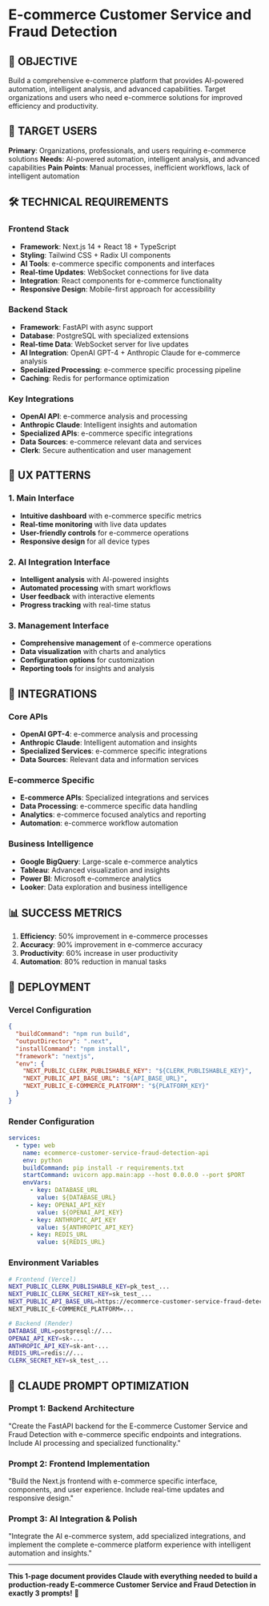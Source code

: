 # E-commerce Customer Service and Fraud Detection

## 🎯 OBJECTIVE
Build a comprehensive e-commerce platform that provides AI-powered automation, intelligent analysis, and advanced capabilities. Target organizations and users who need e-commerce solutions for improved efficiency and productivity.

## 👥 TARGET USERS
**Primary**: Organizations, professionals, and users requiring e-commerce solutions
**Needs**: AI-powered automation, intelligent analysis, and advanced capabilities
**Pain Points**: Manual processes, inefficient workflows, lack of intelligent automation

## 🛠️ TECHNICAL REQUIREMENTS

### Frontend Stack
- **Framework**: Next.js 14 + React 18 + TypeScript
- **Styling**: Tailwind CSS + Radix UI components
- **AI Tools**: e-commerce specific components and interfaces
- **Real-time Updates**: WebSocket connections for live data
- **Integration**: React components for e-commerce functionality
- **Responsive Design**: Mobile-first approach for accessibility

### Backend Stack
- **Framework**: FastAPI with async support
- **Database**: PostgreSQL with specialized extensions
- **Real-time Data**: WebSocket server for live updates
- **AI Integration**: OpenAI GPT-4 + Anthropic Claude for e-commerce analysis
- **Specialized Processing**: e-commerce specific processing pipeline
- **Caching**: Redis for performance optimization

### Key Integrations
- **OpenAI API**: e-commerce analysis and processing
- **Anthropic Claude**: Intelligent insights and automation
- **Specialized APIs**: e-commerce specific integrations
- **Data Sources**: e-commerce relevant data and services
- **Clerk**: Secure authentication and user management

## 🎨 UX PATTERNS

### 1. Main Interface
- **Intuitive dashboard** with e-commerce specific metrics
- **Real-time monitoring** with live data updates
- **User-friendly controls** for e-commerce operations
- **Responsive design** for all device types

### 2. AI Integration Interface
- **Intelligent analysis** with AI-powered insights
- **Automated processing** with smart workflows
- **User feedback** with interactive elements
- **Progress tracking** with real-time status

### 3. Management Interface
- **Comprehensive management** of e-commerce operations
- **Data visualization** with charts and analytics
- **Configuration options** for customization
- **Reporting tools** for insights and analysis

## 🔗 INTEGRATIONS

### Core APIs
- **OpenAI GPT-4**: e-commerce analysis and processing
- **Anthropic Claude**: Intelligent automation and insights
- **Specialized Services**: e-commerce specific integrations
- **Data Sources**: Relevant data and information services

### E-commerce Specific
- **E-commerce APIs**: Specialized integrations and services
- **Data Processing**: e-commerce specific data handling
- **Analytics**: e-commerce focused analytics and reporting
- **Automation**: e-commerce workflow automation

### Business Intelligence
- **Google BigQuery**: Large-scale e-commerce analytics
- **Tableau**: Advanced visualization and insights
- **Power BI**: Microsoft e-commerce analytics
- **Looker**: Data exploration and business intelligence

## 📊 SUCCESS METRICS
1. **Efficiency**: 50% improvement in e-commerce processes
2. **Accuracy**: 90% improvement in e-commerce accuracy
3. **Productivity**: 60% increase in user productivity
4. **Automation**: 80% reduction in manual tasks

## 🚀 DEPLOYMENT

### Vercel Configuration
```json
{
  "buildCommand": "npm run build",
  "outputDirectory": ".next",
  "installCommand": "npm install",
  "framework": "nextjs",
  "env": {
    "NEXT_PUBLIC_CLERK_PUBLISHABLE_KEY": "${CLERK_PUBLISHABLE_KEY}",
    "NEXT_PUBLIC_API_BASE_URL": "${API_BASE_URL}",
    "NEXT_PUBLIC_E-COMMERCE_PLATFORM": "${PLATFORM_KEY}"
  }
}
```

### Render Configuration
```yaml
services:
  - type: web
    name: ecommerce-customer-service-fraud-detection-api
    env: python
    buildCommand: pip install -r requirements.txt
    startCommand: uvicorn app.main:app --host 0.0.0.0 --port $PORT
    envVars:
      - key: DATABASE_URL
        value: ${DATABASE_URL}
      - key: OPENAI_API_KEY
        value: ${OPENAI_API_KEY}
      - key: ANTHROPIC_API_KEY
        value: ${ANTHROPIC_API_KEY}
      - key: REDIS_URL
        value: ${REDIS_URL}
```

### Environment Variables
```bash
# Frontend (Vercel)
NEXT_PUBLIC_CLERK_PUBLISHABLE_KEY=pk_test_...
NEXT_PUBLIC_CLERK_SECRET_KEY=sk_test_...
NEXT_PUBLIC_API_BASE_URL=https://ecommerce-customer-service-fraud-detection-api.onrender.com
NEXT_PUBLIC_E-COMMERCE_PLATFORM=...

# Backend (Render)
DATABASE_URL=postgresql://...
OPENAI_API_KEY=sk-...
ANTHROPIC_API_KEY=sk-ant-...
REDIS_URL=redis://...
CLERK_SECRET_KEY=sk_test_...
```

## 🎯 CLAUDE PROMPT OPTIMIZATION

### Prompt 1: Backend Architecture
"Create the FastAPI backend for the E-commerce Customer Service and Fraud Detection with e-commerce specific endpoints and integrations. Include AI processing and specialized functionality."

### Prompt 2: Frontend Implementation
"Build the Next.js frontend with e-commerce specific interface, components, and user experience. Include real-time updates and responsive design."

### Prompt 3: AI Integration & Polish
"Integrate the AI e-commerce system, add specialized integrations, and implement the complete e-commerce platform experience with intelligent automation and insights."

---

**This 1-page document provides Claude with everything needed to build a production-ready E-commerce Customer Service and Fraud Detection in exactly 3 prompts!** 🚀
